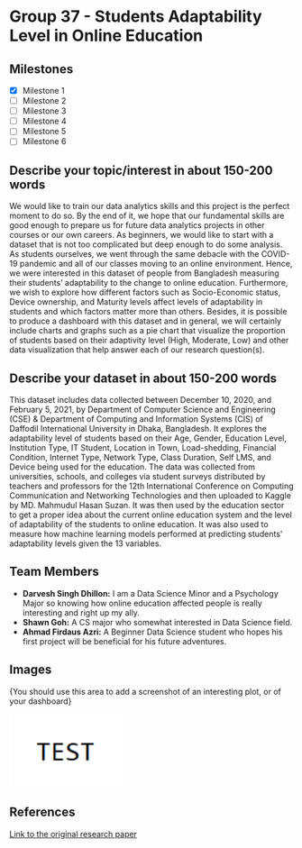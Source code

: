 # Group 37 - Students Adaptability Level in Online Education

## Milestones

- [x] Milestone 1
- [ ] Milestone 2
- [ ] Milestone 3
- [ ] Milestone 4
- [ ] Milestone 5
- [ ] Milestone 6

## Describe your topic/interest in about 150-200 words

We would like to train our data analytics skills and this project is the perfect moment to do so. By the end of it, we hope that our fundamental skills are good enough to prepare us for future data analytics projects in other courses or our own careers. As beginners, we would like to start with a dataset that is not too complicated but deep enough to do some analysis. 
As students ourselves, we went through the same debacle with the COVID-19 pandemic and all of our classes moving to an online environment. Hence, we were interested in this dataset of people from Bangladesh measuring their students’ adaptability to the change to online education. 
Furthermore, we wish to explore how different factors such as Socio-Economic status, Device ownership, and Maturity levels affect levels of adaptability in students and which factors matter more than others. 
Besides, it is possible to produce a dashboard with this dataset and in general, we will certainly include charts and graphs such as a pie chart that visualize the proportion of students based on their adaptivity level (High, Moderate, Low) and other data visualization that help answer each of our research question(s).

## Describe your dataset in about 150-200 words

This dataset includes data collected between December 10, 2020, and February 5, 2021, by Department of Computer Science and Engineering (CSE) & Department of Computing and Information Systems (CIS) of Daffodil International University in Dhaka, Bangladesh. It explores the adaptability level of students based on their Age, Gender, Education Level, Institution Type, IT Student, Location in Town, Load-shedding, Financial Condition, Internet Type, Network Type, Class Duration, Self LMS, and Device being used for the education. The data was collected from universities, schools, and colleges via student surveys distributed by teachers and professors for the 12th International Conference on Computing Communication and Networking Technologies and then uploaded to Kaggle by MD. Mahmudul Hasan Suzan. It was then used by the education sector to get a proper idea about the current online education system and the level of adaptability of the students to online education. It was also used to measure how machine learning models performed at predicting students' adaptability levels given the 13 variables.

## Team Members

- **Darvesh Singh Dhillon:** I am a Data Science Minor and a Psychology Major so knowing how online education affected people is really interesting and right up my ally.
- **Shawn Goh:** A CS major who somewhat interested in Data Science field. 
- **Ahmad Firdaus Azri:** A Beginner Data Science student who hopes his first project will be beneficial for his future adventures.
## Images

{You should use this area to add a screenshot of an interesting plot, or of your dashboard}

<img src ="images/test.png" width="200px">

## References

[Link to the original research paper](https://www.researchgate.net/publication/355891881_Students'_Adaptability_Level_Prediction_in_Online_Education_using_Machine_Learning_Approaches)



